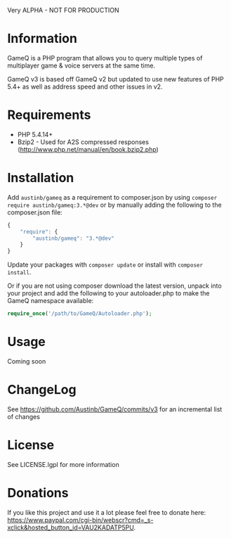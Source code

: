 Very ALPHA - NOT FOR PRODUCTION

Information
===========
GameQ is a PHP program that allows you to query multiple types of multiplayer game & voice servers at the same time.

GameQ v3 is based off GameQ v2 but updated to use new features of PHP 5.4+ as well as address speed and other issues in v2.

Requirements
============
* PHP 5.4.14+
* Bzip2 - Used for A2S compressed responses (http://www.php.net/manual/en/book.bzip2.php)

Installation
=======
Add `austinb/gameq` as a requirement to composer.json by using `composer require austinb/gameq:3.*@dev` or by 
manually adding the following to the composer.json file:

```javascript
{
    "require": {
        "austinb/gameq": "3.*@dev"
    }
}
```

Update your packages with `composer update` or install with `composer install`.

Or if you are not using composer download the latest version, unpack into your project and add the following to your 
autoloader.php to make the GameQ namespace available:

```php
require_once('/path/to/GameQ/Autoloader.php');
```

Usage
=======
Coming soon

ChangeLog
=========
See https://github.com/Austinb/GameQ/commits/v3 for an incremental list of changes

License
=======
See LICENSE.lgpl for more information

Donations
=========
If you like this project and use it a lot please feel free to donate here: https://www.paypal.com/cgi-bin/webscr?cmd=_s-xclick&hosted_button_id=VAU2KADATP5PU.
